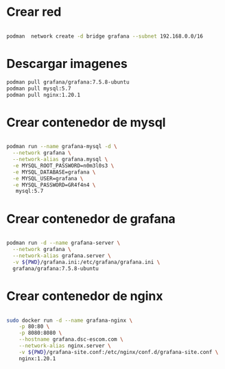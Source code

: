 # Crear red
~~~ Bash

podman  network create -d bridge grafana --subnet 192.168.0.0/16
~~~
# Descargar imagenes 
~~~ Bash
podman pull grafana/grafana:7.5.8-ubuntu
podman pull mysql:5.7
podman pull nginx:1.20.1
~~~

# Crear contenedor de mysql 
~~~ Bash

podman run --name grafana-mysql -d \
  --network grafana \
  --network-alias grafana.mysql \
  -e MYSQL_ROOT_PASSWORD=n0m3l0s3 \
  -e MYSQL_DATABASE=grafana \
  -e MYSQL_USER=grafana \
  -e MYSQL_PASSWORD=GR4f4n4 \
   mysql:5.7
~~~
# Crear contenedor de grafana 
~~~ Bash

podman run -d --name grafana-server \
  --network grafana \
  --network-alias grafana.server \
  -v ${PWD}/grafana.ini:/etc/grafana/grafana.ini \
  grafana/grafana:7.5.8-ubuntu
~~~

# Crear contenedor de nginx 
~~~ bash

sudo docker run -d --name grafana-nginx \
    -p 80:80 \
    -p 8080:8080 \
    --hostname grafana.dsc-escom.com \
    --network-alias nginx.server \
    -v ${PWD}/grafana-site.conf:/etc/nginx/conf.d/grafana-site.conf \
    nginx:1.20.1
~~~